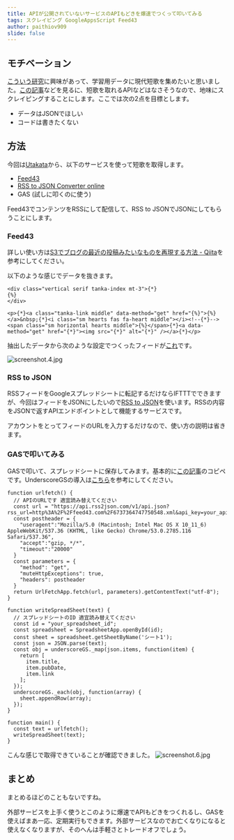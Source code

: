 ```yaml
---
title: APIが公開されていないサービスのAPIもどきを爆速でつくって叩いてみる
tags: スクレイピング GoogleAppsScript Feed43
author: paithiov909
slide: false
---
```

## モチベーション
[こういう研究](http://diversity-mining.jp/wp/?p=535)に興味があって、学習用データに現代短歌を集めたいと思いました。[この記事](https://qiita.com/kaizen_nagoya/items/d3198402d8b8b4ac8cd2)などを見るに、短歌を取れるAPIなどはなさそうなので、地味にスクレイピングすることにします。ここでは次の2点を目標とします。

- データはJSONでほしい
- コードは書きたくない


## 方法
今回は[Utakata](https://utakatanka.jp/)から、以下のサービスを使って短歌を取得します。

- [Feed43](http://feed43.com/)
- [RSS to JSON Converter online](https://rss2json.com/#rss_url=https%3A%2F%2Fwww.theverge.com%2Frss%2Findex.xml)
- GAS (試しに叩くのに使う)

Feed43でコンテンツをRSSにして配信して、RSS to JSONでJSONにしてもらうことにします。

### Feed43
詳しい使い方は[S3でブログの最近の投稿みたいなものを再現する方法 - Qiita](https://qiita.com/taku_xhift/items/ac8512586eb9f9df5dee)を参考にしてください。

以下のような感じでデータを抜きます。

```html:GlobalSearchPattern
<div class="vertical serif tanka-index mt-3">{*}
{%}
</div>
```

```html:Item(repeatable)SearchPattern
<p>{*}<a class="tanka-link middle" data-method="get" href="{%}">{%}</a>&nbsp;{*}<i class="sm hearts fas fa-heart middle"></i><!--{*}--><span class="sm horizontal hearts middle">{%}</span>{*}<a data-method="get" href="{*}"><img src="{*}" alt="{*}" /></a>{*}</p>
```

抽出したデータから次のような設定でつくったフィードが[これ](http://feed43.com/6737364747750548.xml)です。

![screenshot.4.jpg](https://qiita-image-store.s3.amazonaws.com/0/228173/2e326080-e696-32b0-5673-d26530df3343.jpeg)

### RSS to JSON
RSSフィードをGoogleスプレッドシートに転記するだけならIFTTTでできますが、今回はフィードをJSONにしたいので[RSS to JSON](https://rss2json.com/#rss_url=https%3A%2F%2Fnews.ycombinator.com%2Frss)を使います。RSSの内容をJSONで返すAPIエンドポイントとして機能するサービスです。

アカウントをとってフィードのURLを入力するだけなので、使い方の説明は省きます。

### GASで叩いてみる
GASで叩いて、スプレッドシートに保存してみます。基本的に[この記事](https://qiita.com/uu4k/items/e20837cacc4fa19efe32)のコピペです。UnderscoreGSの導入は[こちら](http://tsujitaku50.hatenablog.com/entry/2017/02/18/120340)を参考にしてください。

```js:fetchRSS2JSON
function urlfetch() {
  // APIのURLです 適宜読み替えてください
  const url = "https://api.rss2json.com/v1/api.json?rss_url=http%3A%2F%2Ffeed43.com%2F6737364747750548.xml&api_key=your_api_key";
  const postheader = {
    "useragent":"Mozilla/5.0 (Macintosh; Intel Mac OS X 10_11_6) AppleWebKit/537.36 (KHTML, like Gecko) Chrome/53.0.2785.116 Safari/537.36",
    "accept":"gzip, */*",
    "timeout":"20000"
  }
  const parameters = {
    "method": "get",
    "muteHttpExceptions": true,
    "headers": postheader
  }
  return UrlFetchApp.fetch(url, parameters).getContentText("utf-8");
}

function writeSpreadSheet(text) {
  // スプレッドシートのID 適宜読み替えてください
  const id = "your_spreadsheet_id";
  const spreadsheet = SpreadsheetApp.openById(id);
  const sheet = spreadsheet.getSheetByName('シート1');
  const json = JSON.parse(text);
  const obj = underscoreGS._map(json.items, function(item) {
    return [
      item.title,
      item.pubDate,
      item.link
    ];
  });
  underscoreGS._each(obj, function(array) {
    sheet.appendRow(array);
  });
}

function main() {
  const text = urlfetch();
  writeSpreadSheet(text);
}
```

こんな感じで取得できていることが確認できました。
![screenshot.6.jpg](https://qiita-image-store.s3.amazonaws.com/0/228173/23894353-7db2-1a60-4b31-96b2b0890654.jpeg)

## まとめ
まとめるほどのこともないですね。

外部サービスを上手く使うとこのように爆速でAPIもどきをつくれるし、GASを使えばまあ一応、定期実行もできます。外部サービスなのでお亡くなりになると使えなくなりますが、そのへんは手軽さとトレードオフでしょう。

